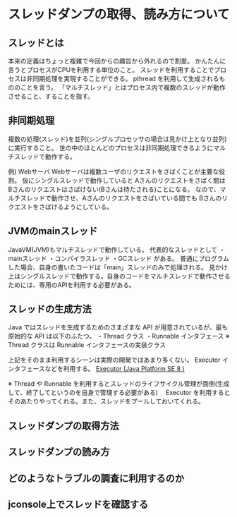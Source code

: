 # スレッドダンプの取得、読み方について

## スレッドとは
 本来の定義はちょっと複雑で今回からの趣旨から外れるので割愛。
 かんたんに言うとプロセスがCPUを利用する単位のこと。
 スレッドを利用することでプロセスは非同期処理を実現することができる。
 pthread を利用して生成されるもののことを言う。
 「マルチスレッド」とはプロセス内で複数のスレッドが動作させること、することを指す。

## 非同期処理
 複数の処理(スレッド)を並列(シングルプロセッサの場合は見かけ上となり並列)に実行すること。
 世の中のほとんどのプロセスは非同期処理できるようにマルチスレッドで動作する。

 例) Webサーバ
 Webサーバは複数ユーザのリクエストをさばくことが主要な役割。
 仮にシングルスレッドで動作していると Aさんのリクエストをさばく間は Bさんのリクエストはさばけない(Bさんは待たされる)ことになる。
 なので、マルチスレッドで動作させ、Aさんのリクエストをさばいている間でも Bさんのリクエストをさばけるようにしている。

## JVMのmainスレッド
 JavaVM(JVM)もマルチスレッドで動作している。
 代表的なスレッドとして
 ・mainスレッド
 ・コンパイラスレッド
 ・GCスレッド
 がある。
 普通にプログラムした場合、自身の書いたコードは「main」スレッドのみで処理される。
 見かけ上はシングルスレッドで動作する。自身のコードをマルチスレッドで動作させるためには、専用のAPIを利用する必要がある。

## スレッドの生成方法
 Java ではスレッドを生成するためのさまざまな API が用意されているが、最も原始的な API は以下のふたつ。
 ・Thread クラス
 ・Runnable インタフェース
 ※ Thread クラスは Runnable インタフェースの実装クラス

 上記をそのまま利用するシーンは実際の開発ではあまり多くない。
 Executor インタフェースなどを利用する。
 [Executor (Java Platform SE 8 )](https://docs.oracle.com/javase/jp/8/docs/api/java/util/concurrent/Executor.html)

 ※ Thread や Runnable を利用するとスレッドのライフサイクル管理が面倒(生成して、終了してというのを自身で管理する必要がある)
 　Executor を利用するとそのあたりやってくれる。また、スレッドをプールしておいてくれる。
 

## スレッドダンプの取得方法
## スレッドダンプの読み方
## どのようなトラブルの調査に利用するのか
## jconsole上でスレッドを確認する
